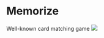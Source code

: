 # Memorize
Well-known card matching game
![](https://github.com/4gt10/Memorize/blob/master/sample.gif)
